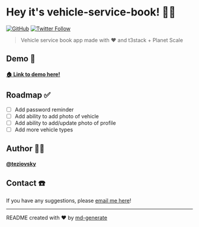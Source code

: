 # Hey it's vehicle-service-book! 🖖🏼

[![GitHub](https://img.shields.io/github/license/teziovsky/vehicle-service-book?style=plastic)](https://choosealicense.com/licenses/mit/)
[![Twitter Follow](https://img.shields.io/twitter/follow/teziovsky?style=social)](https://www.twitter.com/teziovsky)

> Vehicle service book app made with ❤️ and t3stack + Planet Scale

## Demo 👀

#### [🏠 Link to demo here!](https://vehicle-service-book.vercel.app/)

## Roadmap ✅

- [ ] Add password reminder
- [ ] Add ability to add photo of vehicle
- [ ] Add ability to add/update photo of profile
- [ ] Add more vehicle types

## Author 🙎🏼‍

#### [@teziovsky](https://www.github.com/teziovsky)

## Contact ☎️

If you have any suggestions, please [email me here](mailto:teziovsky@gmail.com)!

---

README created with ❤️ by [md-generate](https://www.npmjs.com/package/md-generate)
